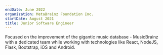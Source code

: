 ```yaml
---
endDate: June 2022
organization: MetaBrainz Foundation Inc.
startDate: August 2021
title: Junior Software Engineer
---
```


Focused on the improvement of the gigantic music database - MusicBrainz with a dedicated team while working with technologies like React, NodeJS, Flask, Bootstrap, iOS and Android.
